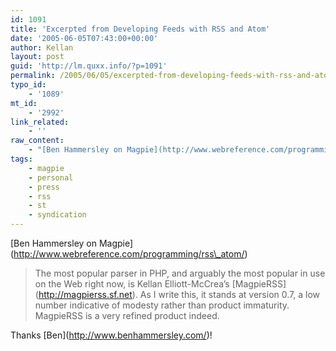 ```yaml
---
id: 1091
title: 'Excerpted from Developing Feeds with RSS and Atom'
date: '2005-06-05T07:43:00+00:00'
author: Kellan
layout: post
guid: 'http://lm.quxx.info/?p=1091'
permalink: /2005/06/05/excerpted-from-developing-feeds-with-rss-and-atom/
typo_id:
    - '1089'
mt_id:
    - '2992'
link_related:
    - ''
raw_content:
    - "[Ben Hammersley on Magpie](http://www.webreference.com/programming/rss_atom/)\r\n\r\n> The most popular parser in PHP, and arguably the most popular in use on the Web right now, is Kellan Elliott-McCrea\\'s [MagpieRSS](http://magpierss.sf.net). As I write this, it stands at version 0.7, a low number indicative of modesty rather than product immaturity. MagpieRSS is a very refined product indeed.\r\n\r\nThanks [Ben](http://www.benhammersley.com/)!"
tags:
    - magpie
    - personal
    - press
    - rss
    - st
    - syndication
---
```


\[Ben Hammersley on Magpie\](http://www.webreference.com/programming/rss\_atom/)

> The most popular parser in PHP, and arguably the most popular in use on the Web right now, is Kellan Elliott-McCrea’s \[MagpieRSS\](http://magpierss.sf.net). As I write this, it stands at version 0.7, a low number indicative of modesty rather than product immaturity. MagpieRSS is a very refined product indeed.

Thanks \[Ben\](http://www.benhammersley.com/)!